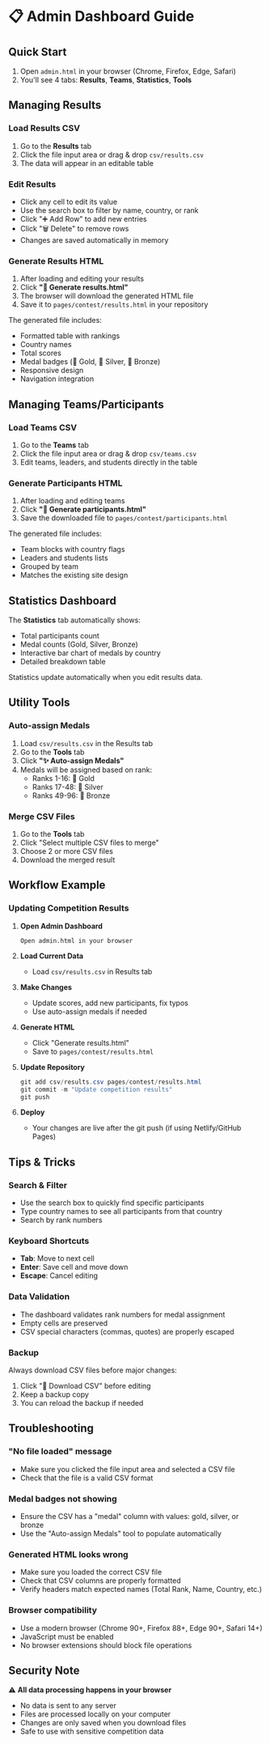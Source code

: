 # 📋 Admin Dashboard Guide

## Quick Start

1. Open `admin.html` in your browser (Chrome, Firefox, Edge, Safari)
2. You'll see 4 tabs: **Results**, **Teams**, **Statistics**, **Tools**

## Managing Results

### Load Results CSV
1. Go to the **Results** tab
2. Click the file input area or drag & drop `csv/results.csv`
3. The data will appear in an editable table

### Edit Results
- Click any cell to edit its value
- Use the search box to filter by name, country, or rank
- Click "➕ Add Row" to add new entries
- Click "🗑️ Delete" to remove rows
- Changes are saved automatically in memory

### Generate Results HTML
1. After loading and editing your results
2. Click **"📄 Generate results.html"**
3. The browser will download the generated HTML file
4. Save it to `pages/contest/results.html` in your repository

The generated file includes:
- Formatted table with rankings
- Country names
- Total scores
- Medal badges (🥇 Gold, 🥈 Silver, 🥉 Bronze)
- Responsive design
- Navigation integration

## Managing Teams/Participants

### Load Teams CSV
1. Go to the **Teams** tab
2. Click the file input area or drag & drop `csv/teams.csv`
3. Edit teams, leaders, and students directly in the table

### Generate Participants HTML
1. After loading and editing teams
2. Click **"📄 Generate participants.html"**
3. Save the downloaded file to `pages/contest/participants.html`

The generated file includes:
- Team blocks with country flags
- Leaders and students lists
- Grouped by team
- Matches the existing site design

## Statistics Dashboard

The **Statistics** tab automatically shows:
- Total participants count
- Medal counts (Gold, Silver, Bronze)
- Interactive bar chart of medals by country
- Detailed breakdown table

Statistics update automatically when you edit results data.

## Utility Tools

### Auto-assign Medals
1. Load `csv/results.csv` in the Results tab
2. Go to the **Tools** tab
3. Click **"✨ Auto-assign Medals"**
4. Medals will be assigned based on rank:
   - Ranks 1-16: 🥇 Gold
   - Ranks 17-48: 🥈 Silver
   - Ranks 49-96: 🥉 Bronze

### Merge CSV Files
1. Go to the **Tools** tab
2. Click "Select multiple CSV files to merge"
3. Choose 2 or more CSV files
4. Download the merged result

## Workflow Example

### Updating Competition Results

1. **Open Admin Dashboard**
   ```
   Open admin.html in your browser
   ```

2. **Load Current Data**
   - Load `csv/results.csv` in Results tab

3. **Make Changes**
   - Update scores, add new participants, fix typos
   - Use auto-assign medals if needed

4. **Generate HTML**
   - Click "Generate results.html"
   - Save to `pages/contest/results.html`

5. **Update Repository**
   ```powershell
   git add csv/results.csv pages/contest/results.html
   git commit -m "Update competition results"
   git push
   ```

6. **Deploy**
   - Your changes are live after the git push (if using Netlify/GitHub Pages)

## Tips & Tricks

### Search & Filter
- Use the search box to quickly find specific participants
- Type country names to see all participants from that country
- Search by rank numbers

### Keyboard Shortcuts
- **Tab**: Move to next cell
- **Enter**: Save cell and move down
- **Escape**: Cancel editing

### Data Validation
- The dashboard validates rank numbers for medal assignment
- Empty cells are preserved
- CSV special characters (commas, quotes) are properly escaped

### Backup
Always download CSV files before major changes:
1. Click "💾 Download CSV" before editing
2. Keep a backup copy
3. You can reload the backup if needed

## Troubleshooting

### "No file loaded" message
- Make sure you clicked the file input area and selected a CSV file
- Check that the file is a valid CSV format

### Medal badges not showing
- Ensure the CSV has a "medal" column with values: gold, silver, or bronze
- Use the "Auto-assign Medals" tool to populate automatically

### Generated HTML looks wrong
- Make sure you loaded the correct CSV file
- Check that CSV columns are properly formatted
- Verify headers match expected names (Total Rank, Name, Country, etc.)

### Browser compatibility
- Use a modern browser (Chrome 90+, Firefox 88+, Edge 90+, Safari 14+)
- JavaScript must be enabled
- No browser extensions should block file operations

## Security Note

⚠️ **All data processing happens in your browser**
- No data is sent to any server
- Files are processed locally on your computer
- Changes are only saved when you download files
- Safe to use with sensitive competition data
